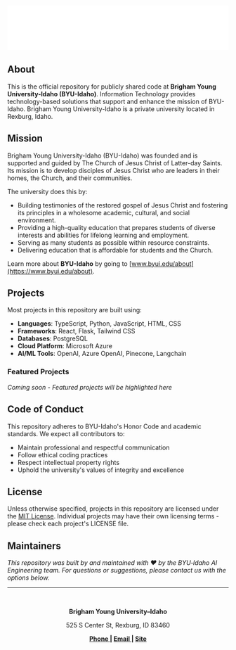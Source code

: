 <div align="center">
  <img src="logo.png" alt="BYU-Idaho Logo" width="auto" height="100">
</div>

## About

This is the official repository for publicly shared code at **Brigham Young University-Idaho (BYU-Idaho)**. Information Technology provides technology-based solutions that support and enhance the mission of BYU-Idaho. Brigham Young University-Idaho is a private university located in Rexburg, Idaho.

## Mission

Brigham Young University-Idaho (BYU-Idaho) was founded and is supported and guided by The Church of Jesus Christ of Latter-day Saints. Its mission is to develop disciples of Jesus Christ who are leaders in their homes, the Church, and their communities.

The university does this by:

- Building testimonies of the restored gospel of Jesus Christ and fostering its principles in a wholesome academic, cultural, and social environment.
- Providing a high-quality education that prepares students of diverse interests and abilities for lifelong learning and employment.
- Serving as many students as possible within resource constraints.
- Delivering education that is affordable for students and the Church.

Learn more about **BYU-Idaho** by going to [www.byui.edu/about](https://www.byui.edu/about).

## Projects

Most projects in this repository are built using:

- **Languages**: TypeScript, Python, JavaScript, HTML, CSS
- **Frameworks**: React, Flask, Tailwind CSS
- **Databases**: PostgreSQL
- **Cloud Platform**: Microsoft Azure
- **AI/ML Tools**: OpenAI, Azure OpenAI, Pinecone, Langchain

### Featured Projects

_Coming soon - Featured projects will be highlighted here_

## Code of Conduct

This repository adheres to BYU-Idaho's Honor Code and academic standards. We expect all contributors to:

- Maintain professional and respectful communication
- Follow ethical coding practices
- Respect intellectual property rights
- Uphold the university's values of integrity and excellence

## License

Unless otherwise specified, projects in this repository are licensed under the [MIT License](LICENSE). Individual projects may have their own licensing terms - please check each project's LICENSE file.

## Maintainers

_This repository was built by and maintained with ❤️ by the BYU‑Idaho AI Engineering team. For questions or suggestions, please contact us with the options below._

---

<br>

<div align="center">
  <p><strong>Brigham Young University–Idaho</strong></p>
  <p>525 S Center St, Rexburg, ID 83460</p>
  <p><strong>
    <a href="tel:+12084969000"> Phone </a> | 
    <a href="mailto:itservicedesk@byui.edu"> Email </a> | 
    <a href="https://www.byui.edu/information-technology/"> Site </a>
  </strong></p>
</div>

